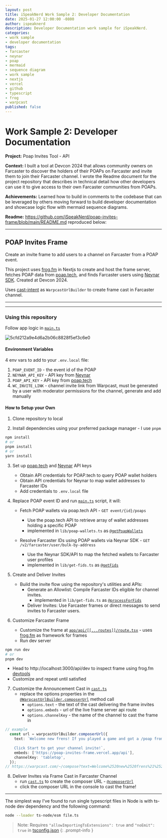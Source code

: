 ```yaml
---
layout: post
title: iSpeakNerd Work Sample 2: Developer Documentation
date: 2025-01-27 12:00:00 -0800
author: ispeaknerd
description: Developer Documentation work sample for iSpeakNerd.
categories:
- work sample
- developer documentation
tags:
- farcaster
- neynar
- poap
- mermaid
- sequence diagram
- work sample
- nextjs
- vercel
- github
- typescript
- frog
- warpcast
published: false
---
```


# Work Sample 2: Developer Documentation

**Project:** Poap Invites Tool - API 

**Context:** I built a tool at Devcon 2024 that allows community owners on Farcaster to discover the holders of their POAPs on Farcaster and invite them to join their Farcaster channel. I wrote the Readme document for the project repository that describes in technical detail how other developers can use it to give access to their own Farcaster communities from POAPs.

**Achievements:** Learned how to build in comments to the codebase that can be leveraged by others moving forward to build developer documentation and showcase logic flow with mermaid sequence diagrams.

**Readme:** https://github.com/iSpeakNerd/poap-invites-frame/blob/main/README.md reproduced below:

<hr class="section-divider">

## POAP Invites Frame

Create an invite frame to add users to a channel on Farcaster from a POAP event.

This project uses [frog.fm](https://frog.fm) in Nextjs to create and host the frame server, fetches POAP data from [poap.tech](https://poap.tech), and finds Farcaster users using [Neynar SDK](https://docs.neynar.com). Created at Devcon 2024.

Uses [cast-intent](https://github.com/iSpeakNerd/cast-intent) as `WarpcastUrlBuilder` to create frame cast in Farcaster channel.

---
---

### Using this repository
Follow app logic in [`main.ts`](https://github.com/iSpeakNerd/poap-invites-frame/blob/main/main.ts)

![5cfd212a9e4d6a2b06c8828f5ef3c6e0](https://github.com/user-attachments/assets/2a3ba47c-a345-46d2-8c42-f468255394c1)

#### Environment Variables
4 env vars to add to your `.env.local` file:
1. `POAP_EVENT_ID` - the event id of the POAP
2. `NEYNAR_API_KEY` - API key from [Neynar](https://docs.neynar.com)
3. `POAP_API_KEY` - API key from [poap.tech](https://poap.tech)
4. `WC_INVITE_LINK` - channel invite link from Warpcast, must be generated by a user with moderator permissions for the channel, generate and add manually

#### How to Setup your Own
1. Clone repository to local

2. Install dependencies using your preferred package manager - I use `pnpm`
```bash
npm install  
# or  
pnpm install  
# or  
yarn install  
```

3. Set up [poap.tech](https://poap.tech) and [Neynar](https://docs.neynar.com) API keys
    - Obtain API credentials for POAP.tech to query POAP wallet holders
    - Obtain API credentials for Neynar to map wallet addresses to Farcaster IDs
    - Add credentials to `.env.local` file

4. Replace POAP event ID and run [`main.ts`](https://github.com/iSpeakNerd/poap-invites-frame/blob/main/main.ts) script, it will:
    
    - Fetch POAP wallets via poap.tech API - `GET event/{id}/poaps` 
        - Use the poap.tech API to retrieve array of wallet addresses holding a specific POAP
        - implemented in `lib/poap-wallets.ts` as [`@getPoapWallets`](https://github.com/iSpeakNerd/poap-invites-frame/blob/main/lib/poap-wallets.ts#L64)
    
    - Resolve Farcaster IDs using POAP wallets via Neynar SDK - `GET /v2/farcaster/user/bulk-by-address`
        - Use the Neynar SDK/API to map the fetched wallets to Farcaster user profiles
        - implemented in `lib/get-fids.ts` as [`@getFids`](https://github.com/iSpeakNerd/poap-invites-frame/blob/main/lib/get-fids.ts#L22)
         
5. Create and Deliver Invites
    - Build the invite flow using the repository's utilities and APIs:
      - Generate an Allowlist: Compile Farcaster IDs eligible for channel invites.
          - implemented in `lib/get-fids.ts` as [`@processForFids`](https://github.com/iSpeakNerd/poap-invites-frame/blob/main/lib/get-fids.ts#L40)
      - Deliver Invites: Use Farcaster frames or direct messages to send invites to Farcaster users.
6. Customize Farcaster Frame
    - Customize the frame at [`app/api/[[...routes]]/route.tsx`](https://github.com/iSpeakNerd/poap-invites-frame/blob/main/app/api/%5B%5B...routes%5D%5D/route.tsx) - uses [frog.fm](https://frog.fm/concepts/images-intents) as framework for frames
    - Run dev server
```bash
npm run dev
# or
pnpm dev
```
- Head to http://localhost:3000/api/dev to inspect frame using frog.fm [devtools](https://frog.fm/concepts/devtools)
- Customize and repeat until satisfied

7. Customize the Announcement Cast in [`cast.ts`](https://github.com/iSpeakNerd/poap-invites-frame/blob/main/cast.ts)
    - replace the options properties in the [`@WarpcastUrlBuilder.composerUrl`](https://github.com/iSpeakNerd/poap-invites-frame/blob/main/lib/warpcast-urls.ts#L34) method call
        - `options.text` - the text of the cast delivering the frame invites
        - `options.embeds` - url of the live frame server api route
        - `options.channelKey` - the name of the channel to cast the frame in

```ts
// example
  const url = warpcastUrlBuilder.composerUrl({
    text: `Welcome new frens! If you played a game and got a /poap from me at /devcon love to hear from you in /tabletop! 
    
    Click Start to get your channel invite!`,
    embeds: ['https://poap-invites-frame.vercel.app/api'],
    channelKey: 'tabletop',
  });
// https://warpcast.com/~/compose?text=Welcome%2520new%2520frens%21%2520If%2520you%2520played%2520a%2520game%2520and%2520got%2520a%2520%252Fpoap%2520from%2520me%2520at%2520%252Fdevcon%2520love%2520to%2520hear%2520from%2520you%2520in%2520%252Ftabletop%21%2520%250A%2520%2520%2520%2520%250A%2520%2520%2520%2520Click%2520Start%2520to%2520get%2520your%2520channel%2520invite%21&embeds%5B%5D=https%3A%2F%2Fpoap-invites-frame.vercel.app%2Fapi&channelKey=tabletop
```

8. Deliver Invites via Frame Cast in Farcaster Channel
    - run [`cast.ts`](https://github.com/iSpeakNerd/poap-invites-frame/blob/main/cast.ts) to create the composer URL - [`@composerUrl`](https://github.com/iSpeakNerd/poap-invites-frame/blob/main/lib/warpcast-urls.ts#L34) 
    - click the composer URL in the console to cast the frame!

---

The simplest way I've found to run single typescript files in Node is with ts-node dev dependency and the following command:
```bash
node --loader ts-node/esm file.ts
```
> Note: Requires `"allowImportingTsExtensions": true` and `"noEmit": true` in [tsconfig.json](https://github.com/iSpeakNerd/poap-invites-frame/blob/main/tsconfig.json)
{: .prompt-info }
